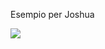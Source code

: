 Esempio per Joshua

<a href="https://portal.azure.com/#create/Microsoft.Template/uri/https://raw.githubusercontent.com/format81/AzureSentinel/master/Playbooks/Enrichment_TI_J/Joshua-Import-To-Sentinel.json" target="_blank">
    <img src="https://aka.ms/deploytoazurebutton"/>
